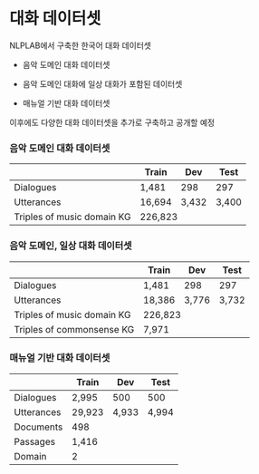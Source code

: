 # 대화 데이터셋

NLPLAB에서 구축한 한국어 대화 데이터셋

- 음악 도메인 대화 데이터셋
  
- 음악 도메인 대화에 일상 대화가 포함된 데이터셋
  
- 매뉴얼 기반 대화 데이터셋
  

이후에도 다양한 대화 데이터셋을 추가로 구축하고 공개할 예정

### 음악 도메인 대화 데이터셋
<table class="tg">
<thead>
  <tr>
    <th class="tg-c3ow"></th>
    <th class="tg-c3ow">Train</th>
    <th class="tg-c3ow">Dev</th>
    <th class="tg-c3ow">Test</th>
  </tr>
</thead>
<tbody>
  <tr>
    <td class="tg-c3ow">Dialogues</td>
    <td class="tg-c3ow">1,481</td>
    <td class="tg-c3ow">298</td>
    <td class="tg-c3ow">297</td>
  </tr>
  <tr>
    <td class="tg-c3ow">Utterances</td>
    <td class="tg-c3ow">16,694</td>
    <td class="tg-c3ow">3,432</td>
    <td class="tg-c3ow">3,400</td>
  </tr>
  <tr>
    <td class="tg-c3ow">Triples of music domain KG</td>
    <td class="tg-c3ow" colspan="3">226,823</td>
  </tr>
</tbody>
</table>

### 음악 도메인, 일상 대화 데이터셋
<table class="tg">
<thead>
  <tr>
    <th class="tg-c3ow"></th>
    <th class="tg-c3ow">Train</th>
    <th class="tg-c3ow">Dev</th>
    <th class="tg-c3ow">Test</th>
  </tr>
</thead>
<tbody>
  <tr>
    <td class="tg-c3ow">Dialogues</td>
    <td class="tg-c3ow">1,481</td>
    <td class="tg-c3ow">298</td>
    <td class="tg-c3ow">297</td>
  </tr>
  <tr>
    <td class="tg-c3ow">Utterances</td>
    <td class="tg-c3ow">18,386</td>
    <td class="tg-c3ow">3,776</td>
    <td class="tg-c3ow">3,732</td>
  </tr>
  <tr>
    <td class="tg-c3ow">Triples of music domain KG</td>
    <td class="tg-c3ow" colspan="3">226,823</td>
  </tr>
  <tr>
    <td class="tg-c3ow">Triples of commonsense KG</td>
    <td class="tg-c3ow" colspan="3">7,971</td>
  </tr>
</tbody>
</table>

### 매뉴얼 기반 대화 데이터셋
<table class="tg">
<thead>
  <tr>
    <th class="tg-c3ow"></th>
    <th class="tg-c3ow">Train</th>
    <th class="tg-c3ow">Dev</th>
    <th class="tg-c3ow">Test</th>
  </tr>
</thead>
<tbody>
  <tr>
    <td class="tg-c3ow">Dialogues</td>
    <td class="tg-c3ow">2,995</td>
    <td class="tg-c3ow">500</td>
    <td class="tg-c3ow">500</td>
  </tr>
  <tr>
    <td class="tg-c3ow">Utterances</td>
    <td class="tg-c3ow">29,923</td>
    <td class="tg-c3ow">4,933</td>
    <td class="tg-c3ow">4,994</td>
  </tr>
  <tr>
    <td class="tg-c3ow">Documents</td>
    <td class="tg-c3ow" colspan="3">498</td>
  </tr>
  <tr>
    <td class="tg-c3ow">Passages</td>
    <td class="tg-c3ow" colspan="3">1,416</td>
  </tr>
  <tr>
    <td class="tg-c3ow">Domain</td>
    <td class="tg-c3ow" colspan="3">2</td>
  </tr>
</tbody>
</table>
